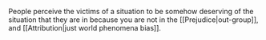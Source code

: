 People perceive the victims of a situation to be somehow deserving of the situation that they are in because you are not in the [[Prejudice|out-group]], and [[Attribution|just world phenomena bias]].